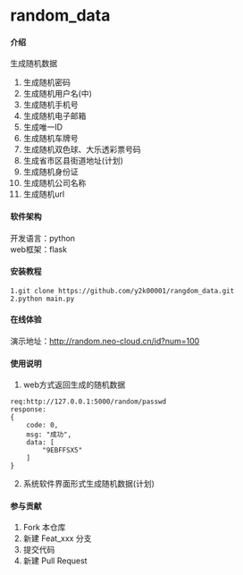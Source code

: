 # random_data

#### 介绍
生成随机数据
1. 生成随机密码
2. 生成随机用户名(中)
3. 生成随机手机号
4. 生成随机电子邮箱
5. 生成唯一ID
6. 生成随机车牌号
7. 生成随机双色球、大乐透彩票号码
8. 生成省市区县街道地址(计划)
9. 生成随机身份证
10. 生成随机公司名称
11. 生成随机url
#### 软件架构
开发语言：python  
web框架：flask

#### 安装教程

```
1.git clone https://github.com/y2k00001/rangdom_data.git
2.python main.py
```
#### 在线体验
演示地址：http://random.neo-cloud.cn/id?num=100

#### 使用说明

1. web方式返回生成的随机数据
~~~
req:http://127.0.0.1:5000/random/passwd
response: 
{
    code: 0,
    msg: "成功",
    data: [
        "9EBFFSX5"
    ]
}
~~~
2. 系统软件界面形式生成随机数据(计划)


#### 参与贡献

1.  Fork 本仓库
2.  新建 Feat_xxx 分支
3.  提交代码
4.  新建 Pull Request


